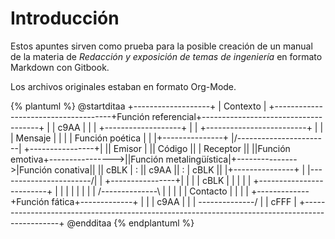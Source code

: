 # Introducción

Estos  apuntes sirven  como prueba  para  la posible  creación de  un  manual de  la materia  de
*Redacción y exposición de temas de ingeniería* en formato Markdown con Gitbook.

Los archivos originales estaban en formato Org-Mode.

{% plantuml %}
@startditaa
                                      +-------------------+
                                      |     Contexto      |
+-------------------------------------+Función referencial+-------------------------------------+
|                                     |       c9AA        |                                     |
|                                     +-------------------+                                     |
|                                  +-------------------------+                                  |
|                                  |         Mensaje         |                                  |
|                                  |     Función poética     |                                  |
|+---------------+                 |/-----------------------\|                +----------------+|
||    Emisor     |                 ||        Código         ||                |    Receptor    ||
||Función emotiva+---------------->||Función metalingüística|+--------------->|Función conativa||
||    cBLK       |        :        ||         c9AA          ||       :        |     cBLK       ||
|+---------------+        |        |\-----------------------/|       |        +----------------+|
|                         |        |          cBLK           |       |                          |
|                         |        +-------------------------+       |                          |
|                         |                                          |                          |
|                         |             /--------------\             |                          |
|                         |             |   Contacto   |             |                          |
|                         +-------------+Función fática+-------------+                          |
|                                       |     c9AA     |                                        |
|                                       \--------------/                                        |
|                                             cFFF                                              |
+-----------------------------------------------------------------------------------------------+
@endditaa
{% endplantuml %}
